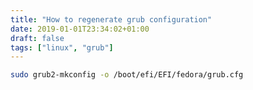 ```yaml
---
title: "How to regenerate grub configuration"
date: 2019-01-01T23:34:02+01:00
draft: false
tags: ["linux", "grub"]
---
```


```bash
sudo grub2-mkconfig -o /boot/efi/EFI/fedora/grub.cfg

```
